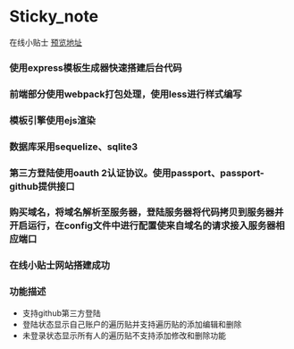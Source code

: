 # Sticky_note
在线小贴士
[预览地址](http://geouncle.com)
### 使用express模板生成器快速搭建后台代码
### 前端部分使用webpack打包处理，使用less进行样式编写
### 模板引擎使用ejs渲染
### 数据库采用sequelize、sqlite3
### 第三方登陆使用oauth 2认证协议。使用passport、passport-github提供接口
### 购买域名，将域名解析至服务器，登陆服务器将代码拷贝到服务器并开启运行，在config文件中进行配置使来自域名的请求接入服务器相应端口
### 在线小贴士网站搭建成功
### 功能描述
- 支持github第三方登陆
- 登陆状态显示自己账户的遍历贴并支持遍历贴的添加编辑和删除
- 未登录状态显示所有人的遍历贴不支持添加修改和删除功能
